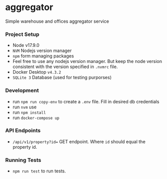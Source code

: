 # aggregator

Simple warehouse and offices aggregator service

### Project Setup

- Node v17.9.0
- `NVM` Nodejs version manager
- `npm` form managing packages
- Feel free to use any nodejs version manager. But keep the node version consistent with the version specified in
  `.nvmrc` file.
- Docker Desktop `v4.3.2`
- `SQLite 3` Database (used for testing purporses)

### Development

- run `npm run copy-env` to create a `.env` file. Fill in desired db credentials
- run `nvm` use
- run `npm install`
- run `docker-compose up`

### API Endpoints

- `/api/v1/property?id=` GET endpoint. Where `id` should equal the property id.

### Running Tests

- `npm run test` to run tests.
